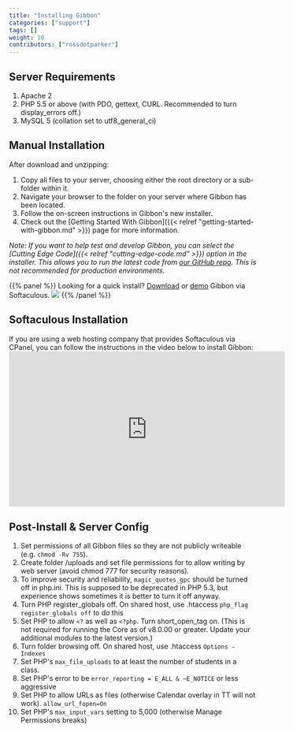 ```yaml
---
title: "Installing Gibbon"
categories: ["support"]
tags: []
weight: 10
contributors: ["rossdotparker"]
---
```


## Server Requirements

1.  Apache 2
2.  PHP 5.5 or above (with PDO, gettext, CURL. Recommended to turn display_errors off.)
3.  MySQL 5 (collation set to utf8_general_ci)


## Manual Installation

After download and unzipping:

1.  Copy all files to your server, choosing either the root directory or a sub-folder within it.
2.  Navigate your browser to the folder on your server where Gibbon has been located.
3.  Follow the on-screen instructions in Gibbon's new installer.
4.  Check out the [Getting Started With Gibbon]({{< relref "getting-started-with-gibbon.md" >}}) page for more information.

_Note: If you want to help test and develop Gibbon, you can select the [Cutting Edge Code]({{< relref "cutting-edge-code.md" >}}) option in the installer. This allows you to run the latest code from [our GitHub repo](https://github.com/GibbonEdu/core). This is not recommended for production environments._

{{% panel %}}
Looking for a quick install? [Download](https://www.softaculous.com/apps/educational/Gibbon) or [demo](https://www.softaculous.com/demos/Gibbon) Gibbon via Softaculous. [![](/wp/2014/11/softaculous.gif)](https://www.softaculous.com/apps/educational/Gibbon)
{{% /panel %}}

## Softaculous Installation

If you are using a web hosting company that provides Softaculous via CPanel, you can follow the instructions in the video below to install Gibbon:<iframe src="https://www.youtube.com/embed/5tfuT1CjAe8?rel=0" allowfullscreen="allowfullscreen" width="560" height="315" frameborder="0"></iframe>

## Post-Install & Server Config

1.  Set permissions of all Gibbon files so they are not publicly writeable (e.g. `chmod -Rv 755`).
2.  Create folder /uploads and set file permissions for to allow writing by web server (avoid chmod 777 for security reasons).
3.  To improve security and reliability, `magic_quotes_gpc` should be turned off in php.ini. This is supposed to be deprecated in PHP 5.3, but experience shows sometimes it is better to turn it off anyway.
4.  Turn PHP register_globals off. On shared host, use .htaccess `php_flag register_globals off` to do this
5.  Set PHP to allow `<?` as well as `<?php`. Turn short_open_tag on. (This is not required for running the Core as of v8.0.00 or greater. Update your additional modules to the latest version.)
6.  Turn folder browsing off. On shared host, use .htaccess `Options -Indexes`
7.  Set PHP's `max_file_uploads` to at least the number of students in a class.
8.  Set PHP's error to be `error_reporting = E_ALL & ~E_NOTICE` or less aggressive
9.  Set PHP to allow URLs as files (otherwise Calendar overlay in TT will not work). `allow_url_fopen=On`
10.  Set PHP's `max_input_vars` setting to 5,000 (otherwise Manage Permissions breaks)

